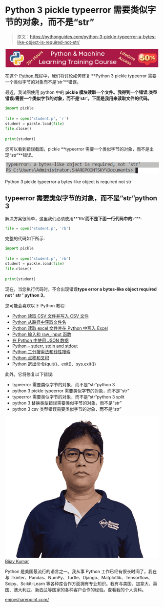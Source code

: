 # Python 3 pickle typeerror 需要类似字节的对象，而不是“str”

> 原文：<https://pythonguides.com/python-3-pickle-typeerror-a-bytes-like-object-is-required-not-str/>

[![Python & Machine Learning training courses](img/49ec9c6da89a04c9f45bab643f8c765c.png)](https://sharepointsky.teachable.com/p/python-and-machine-learning-training-course)

在这个 [Python 教程](https://pythonguides.com/python-download-and-installation/)中，我们将讨论如何修复 **Python 3 pickle typeerror 需要一个类似字节的对象而不是‘str’**错误。

最近，我试图使用 python 中的 **pickle 模块读取一个文件。我得到一个错误:**类型错误:需要一个类似字节的对象，而不是‘str’**。下面是我用来读取文件的代码。**

```py
import pickle              

file = open('student.p', 'r')
student = pickle.load(file)      
file.close()                       

print(student)
```

您可以看到错误截图，pickle **typeerror 需要一个类似字节的对象，而不是出现“str”**错误。

![pickle error](img/13c0a6fd8189f789148a9e7ef0fd0683.png "pickle error")

Python 3 pickle typeerror a bytes-like object is required not str

## typeerror 需要类似字节的对象，而不是“str”python 3

解决方案很简单，这里我们必须使用**‘Rb’**而不是下面一行代码中的**‘r’**:

```py
file = open('student.p', 'rb')
```

完整的代码如下所示:

```py
import pickle              

file = open('student.p', 'rb')
student = pickle.load(file)      
file.close()                       

print(student)
```

现在，当您执行代码时，不会出现错误**type error a bytes-like object required not ' str ' python 3**。

您可能会喜欢以下 Python 教程:

*   [Python 读取 CSV 文件并写入 CSV 文件](https://pythonguides.com/python-read-csv-file/)
*   [Python 从路径中获取文件名](https://pythonguides.com/python-get-filename-from-the-path/)
*   [Python 读取 excel 文件并在 Python 中写入 Excel](https://pythonguides.com/python-read-excel-file/)
*   [Python 输入和 raw_input 函数](https://pythonguides.com/python-input-and-raw_input-function/)
*   [在 Python 中使用 JSON 数据](https://pythonguides.com/json-data-in-python/)
*   [Python – stderr, stdin and stdout](https://pythonguides.com/python-stderr-stdin-and-stdout/)
*   [Python 二分搜索法和线性搜索](https://pythonguides.com/python-binary-search/)
*   [Python 点积和叉积](https://pythonguides.com/python-dot-product/)
*   [Python 退出命令(quit()、exit()、sys.exit())](https://pythonguides.com/python-exit-command/)

此外，它将修复以下错误:

*   typeerror 需要类似字节的对象，而不是“str”python 3
*   python 3 pickle typeerror 需要类似字节的对象，而不是“str”
*   typeerror 需要类似字节的对象，而不是“str”python 3 split
*   python 3 替换类型错误需要类似字节的对象，而不是“str”
*   python 3 csv 类型错误需要类似字节的对象，而不是“str”

![Bijay Kumar MVP](img/9cb1c9117bcc4bbbaba71db8d37d76ef.png "Bijay Kumar MVP")[Bijay Kumar](https://pythonguides.com/author/fewlines4biju/)

Python 是美国最流行的语言之一。我从事 Python 工作已经有很长时间了，我在与 Tkinter、Pandas、NumPy、Turtle、Django、Matplotlib、Tensorflow、Scipy、Scikit-Learn 等各种库合作方面拥有专业知识。我有与美国、加拿大、英国、澳大利亚、新西兰等国家的各种客户合作的经验。查看我的个人资料。

[enjoysharepoint.com/](https://enjoysharepoint.com/)[](https://www.facebook.com/fewlines4biju "Facebook")[](https://www.linkedin.com/in/fewlines4biju/ "Linkedin")[](https://twitter.com/fewlines4biju "Twitter")